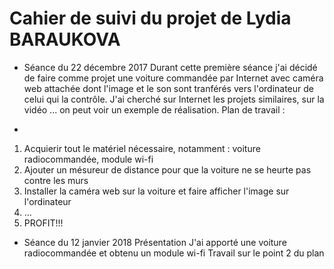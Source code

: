 Cahier de suivi du projet de Lydia BARAUKOVA
===
* Séance du 22 décembre 2017
Durant cette première séance j'ai décidé de faire comme projet une voiture commandée par Internet avec caméra web attachée dont l'image et le son sont tranférés vers l'ordinateur de celui qui la contrôle.
J'ai cherché sur Internet les projets similaires, sur la vidéo ... on peut voir un exemple de réalisation.
Plan de travail :
-
1. Acquierir tout le matériel nécessaire, notamment : voiture radiocommandée, module wi-fi
2. Ajouter un mésureur de distance pour que la voiture ne se heurte pas contre les murs
3. Installer la caméra web sur la voiture et faire afficher l'image sur l'ordinateur
4. ...
5. PROFIT!!!
* Séance du 12 janvier 2018
Présentation
J'ai apporté une voiture radiocommandée et obtenu un module wi-fi
Travail sur le point 2 du plan
